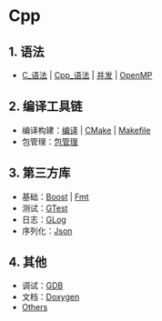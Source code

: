 # Cpp

## 1. 语法

- [C_语法](.details/C%20Syntax.md) | [Cpp_语法](.details/Cpp%20Syntax.md) | [并发](.details/Cpp%20Concurrency.md) | [OpenMP](.details/OpenMP.md)

## 2. 编译工具链

- 编译构建：[编译](.details/Cpp%20Compilation.md) | [CMake](.details/CMake.md) | [Makefile](.details/Makefile.md)
- 包管理：[包管理](.details/Package%20Management.md)

## 3. 第三方库

- 基础：[Boost](.details/Boost.md) | [Fmt](.details/Fmt.md)
- 测试：[GTest](.details/GTest.md)
- 日志：[GLog](.details/GLog.md)
- 序列化：[Json](.details/Json.md)

## 4. 其他

- 调试：[GDB](.details/GDB.md)
- 文档：[Doxygen](.details/Doxygen.md)
- [Others](.details/Others.md)
